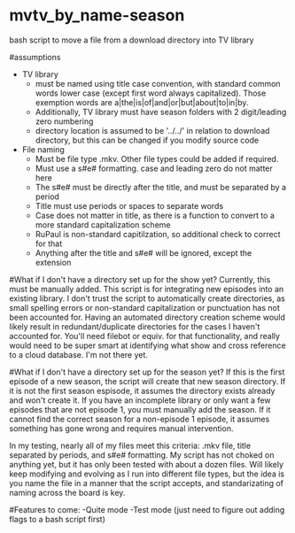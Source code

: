 # mvtv_by_name-season
bash script to move a file from a download directory into TV library

#assumptions
- TV library
  - must be named using title case convention, with standard common words lower case (except first word always capitalized). Those exemption words are a|the|is|of|and|or|but|about|to|in|by.
  - Additionally, TV library must have season folders with 2 digit/leading zero numbering
  - directory location is assumed to be '../../' in relation to download directory, but this can be changed if you modify source code
- File naming
  - Must be file type .mkv. Other file types could be added if required.
  - Must use a s#e# formatting. case and leading zero do not matter here
  - The s#e# must be directly after the title, and must be separated by a period
  - Title must use periods or spaces to separate words
  - Case does not matter in title, as there is a function to convert to a more standard capitalization scheme
  - RuPaul is non-standard capitilzation, so additional check to correct for that
  - Anything after the title and s#e# will be ignored, except the extension
  
#What if I don't have a directory set up for the show yet?
  Currently, this must be manually added. This script is for integrating new episodes into an existing library. I don't trust the script to automatically create directories, as small spelling errors or non-standard capitalization or punctuation has not been accounted for. Having an automated directory creation scheme would likely result in redundant/duplicate directories for the cases I haven't accounted for. You'll need filebot or equiv. for that functionality, and really would need to be super smart at identifying what show and cross reference to a cloud database. I'm not there yet.

#What if I don't have a directory set up for the season yet?
  If this is the first episode of a new season, the script will create that new season directory. If it is not the first season espisode, it assumes the directory exists already and won't create it. If you have an incomplete library or only want a few episodes that are not episode 1, you must manually add the season. If it cannot find the correct season for a non-episode 1 episode, it assumes something has gone wrong and requires manual intervention.
  
In my testing, nearly all of my files meet this criteria: .mkv file, title separated by periods, and s#e# formatting. My script has not choked on anything yet, but it has only been tested with about a dozen files. Will likely keep modifying and evolving as I run into different file types, but the idea is you name the file in a manner that the script accepts, and standarizating of naming across the board is key.

#Features to come:
-Quite mode
-Test mode
(just need to figure out adding flags to a bash script first)
